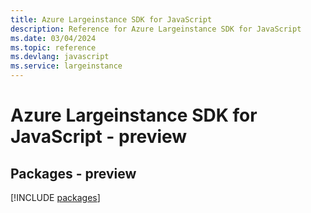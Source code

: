```yaml
---
title: Azure Largeinstance SDK for JavaScript
description: Reference for Azure Largeinstance SDK for JavaScript
ms.date: 03/04/2024
ms.topic: reference
ms.devlang: javascript
ms.service: largeinstance
---
```

# Azure Largeinstance SDK for JavaScript - preview
## Packages - preview
[!INCLUDE [packages](largeinstance-index.md)]